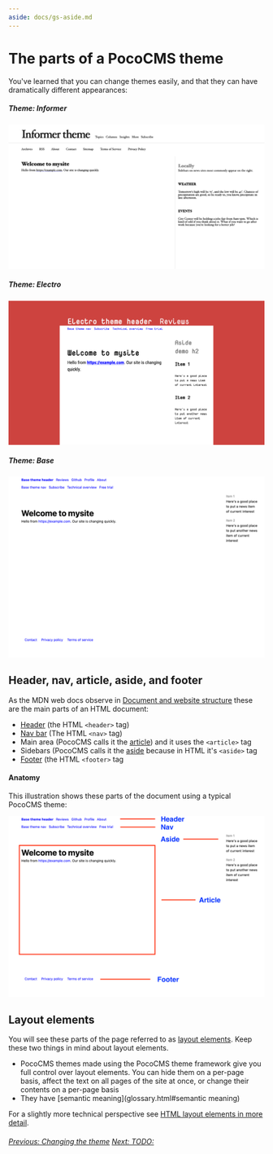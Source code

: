 ```yaml
---
aside: docs/gs-aside.md
---
```


# The parts of a PocoCMS theme

You've learned that you can change themes easily, and that they
can have dramatically different appearances:

##### Theme: **Informer**

![Screenshot of PocoCMS Informer theme](img/home-page-theme-informer-1366x768.png)

##### Theme: **Electro**

![Screenshot of PocoCMS Electro theme](img/home-page-theme-electro-1366x768.png)

##### Theme: **Base**

![Screenshot of PocoCMS Base theme](img/home-page-theme-base-1366x768.png)

## Header, nav, article, aside, and footer

As the MDN web docs observe in [Document and website structure](https://developer.mozilla.org/en-US/docs/Learn/HTML/Introduction_to_HTML/Document_and_website_structure) these are the main parts of 
an HTML document:

* [Header](glossary.html#header) (the HTML `<header>` tag)
* [Nav bar](glossary.html#nav) (The HTML `<nav>` tag)
* Main area (PocoCMS calls it the [article](glossary.html#article)) and
it uses the `<article>` tag
* Sidebars (PocoCMS calls it the [aside](glossary.html#aside) because in HTML
it's `<aside>` tag
* [Footer](glossary.html#footer) (the HTML `<footer>` tag

#### Anatomy

This illustration shows these parts of the document using a typical PocoCMS theme:

![Illustration showing header, nav, article, aside, and footer](img/theme-parts.png) 

## Layout elements

You will see these parts of the page referred to as [layout elements](glossary.html#layout-element).
Keep these two things in mind about layout elements.

* PocoCMS themes made using the PocoCMS theme framework give you full control over layout elements.
You can hide them on a per-page basis, affect the text on all pages of the site at once,
or change their contents on a per-page basis
* They have [semantic meaning](glossary.html#semantic meaning)


For a slightly more technical perspective see [HTML layout elements in more detail](https://developer.mozilla.org/en-US/docs/Learn/HTML/Introduction_to_HTML/Document_and_website_structure#html_layout_elements_in_more_detail).


###### [Previous: Changing the theme](gs-change-theme.html) [Next: TODO:](gs-TODO)
